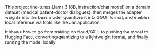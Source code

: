 This project fine-tunes Llama 3 (8B, instruction/chat model) on a domain dataset (medical patient-doctor dialogues), then merges the adapter weights into the base model, quantizes it into GGUF format, and enables local inference via tools like the Jan application. 

It shows how to go from training on cloud/GPU, to pushing the model to Hugging Face, converting/quantizing to a lightweight format, and finally running the model locally
